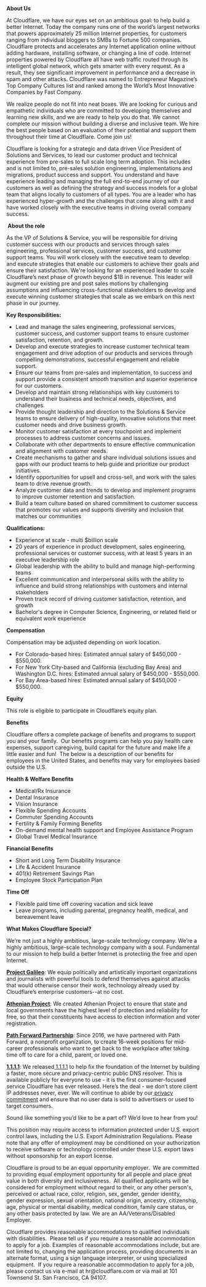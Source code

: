 <div class="content-intro">
	<div><strong>About Us</strong></div>
	<div>
		<p><span style="font-weight: 400;">At Cloudflare, we have our eyes set on an ambitious goal: to help build a better Internet. Today the company runs one of the world’s largest networks that powers approximately 25 million Internet properties, for customers ranging from individual bloggers to SMBs to Fortune 500 companies. Cloudflare protects and accelerates any Internet application online without adding hardware, installing software, or changing a line of code. Internet properties powered by Cloudflare all have web traffic routed through its intelligent global network, which gets smarter with every request. As a result, they see significant improvement in performance and a decrease in spam and other attacks. Cloudflare was named to Entrepreneur Magazine’s Top Company Cultures list and ranked among the World’s Most Innovative Companies by Fast Company.</span><span style="font-weight: 400;">&nbsp;</span></p>
		<p><span style="font-weight: 400;">We realize people do not fit into neat boxes. We are looking for curious and empathetic individuals who are committed to developing themselves and learning new skills, and we are ready to help you do that. We cannot complete our mission without building a diverse and inclusive team. We hire the best people based on an evaluation of their potential and support them throughout their time at Cloudflare. Come join us!&nbsp;</span></p>
	</div>
</div>
<p><span style="font-weight: 400;">Cloudflare is looking for a strategic and data driven Vice President of Solutions and Services, to lead our customer product and technical experience from pre-sales to full scale long term adoption. This includes and is not limited to, pre-sales solution engineering, implementations and migrations, product success and support. You understand and have experience leading and managing the full end-to-end journey of our customers as well as defining the strategy and success models for a global team that aligns locally to customers of all types. You are a leader who has experienced hyper-growth and the challenges that come along with it and have worked closely with the executive teams in driving overall company success.</span></p>
<p><strong>&nbsp;About the role</strong></p>
<p><span style="font-weight: 400;">As the VP of Solutions &amp; Service, you will be responsible for driving customer success with our products and services through sales engineering, professional services, customer success, and customer support teams. You will work closely with the executive team to develop and execute strategies that enable our customers to achieve their goals and ensure their satisfaction. We're looking for an experienced leader to scale Cloudflare’s next phase of growth beyond $1B in revenue. This leader will augment our existing pre and post sales motions by challenging assumptions and influencing cross-functional stakeholders to develop and execute winning customer strategies that scale as we embark on this next phase in our journey.&nbsp;&nbsp;</span></p>
<p><strong>Key Responsibilities:</strong></p>
<ul>
	<li style="font-weight: 400;"><span style="font-weight: 400;">Lead and manage the sales engineering, professional services, customer success, and customer support teams to ensure customer satisfaction, retention, and growth.</span></li>
	<li style="font-weight: 400;"><span style="font-weight: 400;">Develop and execute strategies to increase customer technical team engagement and drive adoption of our products and services through compelling demonstrations, successful engagement and reliable support.</span></li>
	<li style="font-weight: 400;"><span style="font-weight: 400;">Ensure our teams from pre-sales and implementation, to success and support provide a consistent smooth transition and superior experience for our customers.</span></li>
	<li style="font-weight: 400;"><span style="font-weight: 400;">Develop and maintain strong relationships with key customers to understand their business and technical needs, objectives, and challenges.</span></li>
	<li style="font-weight: 400;"><span style="font-weight: 400;">Provide thought leadership and direction to the Solutions &amp; Service teams to ensure delivery of high-quality, innovative solutions that meet customer needs and drive business growth.</span></li>
	<li style="font-weight: 400;"><span style="font-weight: 400;">Monitor customer satisfaction at every touchpoint and implement processes to address customer concerns and issues.</span></li>
	<li style="font-weight: 400;"><span style="font-weight: 400;">Collaborate with other departments to ensure effective communication and alignment with customer needs.</span></li>
	<li style="font-weight: 400;"><span style="font-weight: 400;">Create mechanisms to gather and share individual solutions issues and gaps with our product teams to help guide and prioritize our product initiatives.</span></li>
	<li style="font-weight: 400;"><span style="font-weight: 400;">Identify opportunities for upsell and cross-sell, and work with the sales team to drive revenue growth.</span></li>
	<li style="font-weight: 400;"><span style="font-weight: 400;">Analyze customer data and trends to develop and implement programs to improve customer retention and satisfaction.</span></li>
	<li style="font-weight: 400;"><span style="font-weight: 400;">Build a team culture based on shared commitment to customer success that promotes our values and supports diversity and inclusion that matches our communities&nbsp;</span></li>
</ul>
<p><strong>Qualifications:</strong></p>
<ul>
	<li style="font-weight: 400;"><span style="font-weight: 400;">Experience at scale - multi $billion scale&nbsp;</span></li>
	<li style="font-weight: 400;"><span style="font-weight: 400;">20 years of experience in product development, sales engineering, professional services or customer success, with at least 5 years in an executive leadership role</span></li>
	<li style="font-weight: 400;"><span style="font-weight: 400;">Global leadership with the ability to build and manage high-performing teams</span></li>
	<li style="font-weight: 400;"><span style="font-weight: 400;">Excellent communication and interpersonal skills with the ability to influence and build strong relationships with customers and internal stakeholders</span></li>
	<li style="font-weight: 400;"><span style="font-weight: 400;">Proven track record of driving customer satisfaction, retention, and growth</span></li>
	<li style="font-weight: 400;"><span style="font-weight: 400;">Bachelor's degree in Computer Science, Engineering, or related field or equivalent work experience</span></li>
</ul>
<p><strong>Compensation</strong></p>
<p><span style="font-weight: 400;">Compensation may be adjusted depending on work location.</span></p>
<ul>
	<li style="font-weight: 400;"><span style="font-weight: 400;">For Colorado-based hires: Estimated annual salary of $450,000 - $550,000.</span></li>
	<li style="font-weight: 400;"><span style="font-weight: 400;">For New York City-based and California (excluding Bay Area) and Washington D.C. hires: Estimated annual salary of $450,000 - $550,000.</span></li>
	<li style="font-weight: 400;"><span style="font-weight: 400;">For Bay Area-based hires: Estimated annual salary of $450,000 - $550,000.</span></li>
</ul>
<p><strong>Equity</strong></p>
<p><span style="font-weight: 400;">This role is eligible to participate in Cloudflare’s equity plan.</span></p>
<p><strong>Benefits</strong></p>
<p><span style="font-weight: 400;">Cloudflare offers a complete package of benefits and programs to support you and your family.&nbsp; Our benefits programs can help you pay health care expenses, support caregiving, build capital for the future and make life a little easier and fun!&nbsp; The below is a description of our benefits for employees in the United States, and benefits may vary for employees based outside the U.S.</span></p>
<p><strong>Health &amp; Welfare Benefits</strong></p>
<ul>
	<li style="font-weight: 400;"><span style="font-weight: 400;">Medical/Rx Insurance</span></li>
	<li style="font-weight: 400;"><span style="font-weight: 400;">Dental Insurance</span></li>
	<li style="font-weight: 400;"><span style="font-weight: 400;">Vision Insurance</span></li>
	<li style="font-weight: 400;"><span style="font-weight: 400;">Flexible Spending Accounts</span></li>
	<li style="font-weight: 400;"><span style="font-weight: 400;">Commuter Spending Accounts</span></li>
	<li style="font-weight: 400;"><span style="font-weight: 400;">Fertility &amp; Family Forming Benefits</span></li>
	<li style="font-weight: 400;"><span style="font-weight: 400;">On-demand mental health support and Employee Assistance Program</span></li>
	<li style="font-weight: 400;"><span style="font-weight: 400;">Global Travel Medical Insurance</span></li>
</ul>
<p><strong>Financial Benefits</strong></p>
<ul>
	<li style="font-weight: 400;"><span style="font-weight: 400;">Short and Long Term Disability Insurance</span></li>
	<li style="font-weight: 400;"><span style="font-weight: 400;">Life &amp; Accident Insurance</span></li>
	<li style="font-weight: 400;"><span style="font-weight: 400;">401(k) Retirement Savings Plan</span></li>
	<li style="font-weight: 400;"><span style="font-weight: 400;">Employee Stock Participation Plan</span></li>
</ul>
<p><strong>Time Off</strong></p>
<ul>
	<li style="font-weight: 400;"><span style="font-weight: 400;">Flexible paid time off covering vacation and sick leave</span></li>
	<li style="font-weight: 400;"><span style="font-weight: 400;">Leave programs, including parental, pregnancy health, medical, and bereavement leave</span></li>
</ul>
<div class="content-conclusion">
	<p><strong>What Makes Cloudflare Special?</strong></p>
	<p><span style="font-weight: 400;">We’re not just a highly ambitious, large-scale technology company. We’re a highly ambitious, large-scale technology company with a soul. Fundamental to our mission to help build a better Internet is protecting the free and open Internet.</span></p>
	<p><a href="https://blog.cloudflare.com/protecting-free-expression-online/"><strong>Project Galileo</strong></a><span style="font-weight: 400;">: We equip politically and artistically important organizations and journalists with powerful tools to defend themselves against attacks that would otherwise censor their work, technology already used by Cloudflare’s enterprise customers--at no cost.</span></p>
	<p><strong><a href="https://www.cloudflare.com/athenian/">Athenian Project</a></strong><span style="font-weight: 400;">: We created Athenian Project to ensure that state and local governments have the highest level of protection and reliability for free, so that their constituents have access to election information and voter registration.</span></p>
	<p><a href="https://blog.cloudflare.com/tag/path-forward/"><strong>Path Forward Partnership</strong></a><span style="font-weight: 400;">: Since 2016, we have partnered with Path Forward, a nonprofit organization, to create 16-week positions for mid-career professionals who want to get back to the workplace after taking time off to care for a child, parent, or loved one.</span></p>
	<p><a href="https://1.1.1.1/"><strong>1.1.1.1</strong></a><span style="font-weight: 400;">: We released</span><a href="https://1.1.1.1/"> <span style="font-weight: 400;">1.1.1.1</span></a><span style="font-weight: 400;"> to help fix the foundation of the Internet by building a faster, more secure and privacy-centric public DNS resolver. This is available publicly for everyone to use - it is the first consumer-focused service Cloudflare has ever released. Here’s the deal - we don’t store client IP addresses never, ever. We will continue to abide by our</span><a href="https://developers.cloudflare.com/1.1.1.1/privacy/public-dns-resolver"> privacy commitment</a><span style="font-weight: 400;"> and ensure that no user data is sold to advertisers or used to target consumers.</span></p>
	<p><span style="font-weight: 400;">Sound like something you’d like to be a part of? We’d love to hear from you!</span></p>
	<p><span style="font-weight: 400;">This position may require access to information protected under U.S. export control laws, including the U.S. Export Administration Regulations. Please note that any offer of employment may be conditioned on your authorization to receive software or technology controlled under these U.S. export laws without sponsorship for an export license.</span></p>
	<p><span style="font-weight: 400;">Cloudflare is proud to be an equal opportunity employer. &nbsp;We are committed to providing equal employment opportunity for all people and place great value in both diversity and inclusiveness. &nbsp;All qualified applicants will be considered for employment without regard to their, or any other person's, perceived or actual</span> <span style="font-weight: 400;">race, color, religion, sex, gender, gender identity, gender expression, sexual orientation, national origin, ancestry, citizenship, age, physical or mental disability, medical condition, family care status, or any other basis protected by law. </span><span style="font-weight: 400;">We are an AA/Veterans/Disabled Employer.</span></p>
	<p><span style="font-weight: 400;">Cloudflare provides reasonable accommodations to qualified individuals with disabilities. &nbsp;Please tell us if you require a reasonable accommodation to apply for a job. Examples of reasonable accommodations include, but are not limited to, changing the application process, providing documents in an alternate format, using a sign language interpreter, or using specialized equipment. &nbsp;If you require a reasonable accommodation to apply for a job, please contact us via e-mail at </span><span style="font-weight: 400;">hr@cloudflare.com</span><span style="font-weight: 400;"> or via mail at 101 Townsend St. San Francisco, CA 94107.</span></p>
</div>